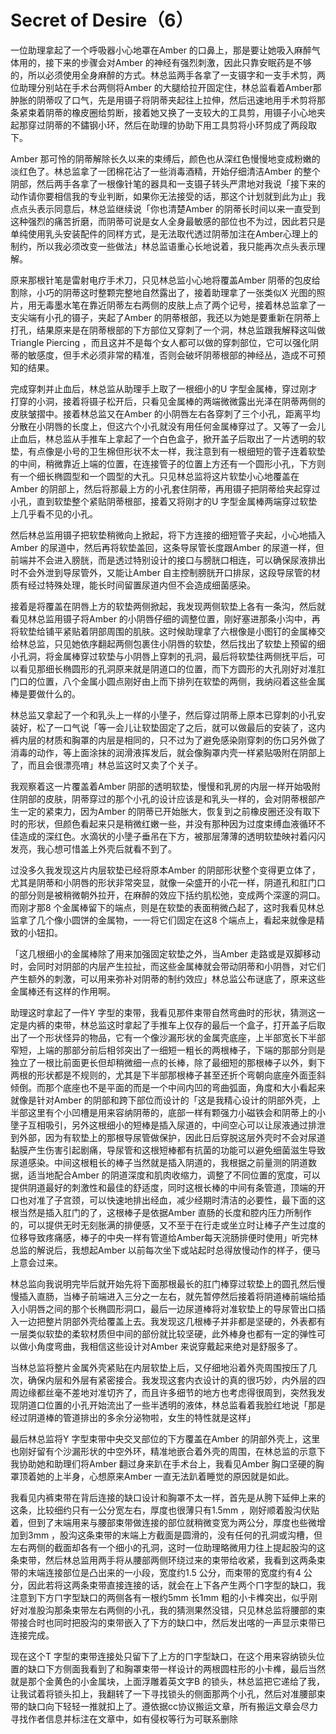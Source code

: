 # Secret of Desire（6）

一位助理拿起了一个呼吸器小心地罩在Amber 的口鼻上，那是要让她吸入麻醉气体用的，接下来的步骤会对Amber 的神经有强烈刺激，因此只靠安眠药是不够的，所以必须使用全身麻醉的方式。林总监两手各拿了一支镊字和一支手术剪，两位助理分别站在手术台两侧将Amber 的大腿给拉开固定住，林总监看着Amber那肿胀的阴蒂叹了口气，先是用镊子将阴蒂夹起往上拉伸，然后迅速地用手术剪将那条紧束着阴蒂的橡皮圈给剪断，接着她又换了一支较大的工具剪，用镊子小心地夹起那穿过阴蒂的不鏽钢小环，然后在助理的协助下用工具剪将小环剪成了两段取下。 

Amber 那可怜的阴蒂解除长久以来的束缚后，颜色也从深红色慢慢地变成粉嫩的淡红色了。林总监拿了一团棉花沾了一些消毒酒精，开始仔细清洁Amber 的整个阴部，然后两手各拿了一根像针笔的器具和一支镊子转头严肃地对我说「接下来的动作请你要相信我的专业判断，如果你无法接受的话，那这个计划就到此为止」我点点头表示同意后，林总监继续说「你也清楚Amber 的阴蒂长时间以来一直受到这种强烈的痛苦折磨，而阴蒂可说是女人全身最敏感的部位也不为过，因此若只是单纯使用乳头安装配件的同样方式，是无法取代透过阴蒂加注在Amber心理上的制约，所以我必须改变一些做法」林总监语重心长地说着，我只能再次点头表示理解。 

原来那根针笔是雷射电疗手术刀，只见林总监小心地将覆盖Amber 阴蒂的包皮给割除，小巧的阴蒂这时整颗完整地自然露出了，接着助理拿了一张类似X 光图的照片，用无毒墨水笔在靠近阴蒂左右两侧的皮肤上点了两个记号，接着林总监拿了一支尖端有小孔的镊子，夹起了Amber 的阴蒂根部，我还以为她是要重新在阴蒂上打孔，结果原来是在阴蒂根部的下方部位又穿刺了一个洞，林总监跟我解释这叫做Triangle Piercing ，而且这并不是每个女人都可以做的穿刺部位，它可以强化阴蒂的敏感度，但手术必须非常的精准，否则会破坏阴蒂根部的神经丛，造成不可预知的结果。 

完成穿刺并止血后，林总监从助理手上取了一根细小的U 字型金属棒，穿过刚才打穿的小洞，接着将镊子松开后，只看见金属棒的两端微微露出光泽在阴蒂两侧的皮肤皱摺中。接着林总监又在Amber 的小阴唇左右各穿刺了三个小孔，距离平均分散在小阴唇的长度上，但这六个小孔就没有用任何金属棒穿过了。又等了一会儿止血后，林总监从手推车上拿起了一个白色盒子，掀开盖子后取出了一片透明的软垫，有点像是小号的卫生棉但形状不太一样，我注意到有一根细短的管子连着软垫的中间，稍微靠近上端的位置，在连接管子的位置上方还有一个圆形小孔，下方则有一个细长椭圆型和一个圆型的大孔。只见林总监将这片软垫小心地覆盖在Amber 的阴部上，然后将那最上方的小孔套住阴蒂，再用镊子把阴蒂给夹起穿过小孔，直到软垫整个紧贴阴蒂根部，接着又将刚才的U 字型金属棒两端穿过软垫上几乎看不见的小孔。 

然后林总监用镊子把软垫稍微向上掀起，将下方连接的细短管子夹起，小心地插入Amber 的尿道中，然后再将软垫盖回，这条导尿管长度跟Amber 的尿道一样，但前端并不会进入膀胱，而是透过特别设计的接口与膀胱口相连，可以确保尿液排出时不会外泄到导尿管外，又能让Amber 自主控制膀胱开口排尿，这段导尿管的材质有经过特殊处理，能长时间留置尿道内但不会造成细菌感染。 

接着是将覆盖在阴唇上方的软垫两侧掀起，我发现两侧软垫上各有一条沟，然后就看见林总监用镊子将Amber 的小阴唇仔细的调整位置，刚好塞进那条小沟中，再将软垫给铺平紧贴着阴部周围的肌肤。这时候助理拿了六根像是小图钉的金属棒交给林总监，只见她依序翻起两侧包裹住小阴唇的软垫，然后找出了软垫上预留的细小孔洞，将金属棒穿过软垫与小阴唇上穿刺的孔洞，最后将软垫往两侧抚平后，可以看见那细长椭圆形的孔洞原来就是阴道口的位置，而下方圆形的大孔刚好对准肛门口的位置，八个金属小圆点刚好由上而下排列在软垫的两侧，我纳闷着这些金属棒是要做什么的。 

林总监又拿起了一个和乳头上一样的小墬子，然后穿过阴蒂上原本已穿刺的小孔安装好，松了一口气说「等一会儿让软垫固定了之后，就可以做最后的安装了，这内裤内层的材质和胸罩的内层是相同的，只不过为了避免感染刚穿刺的伤口另外做了消毒的动作，等上面涂抹的润滑液挥发后，就会像胸罩内壳一样紧贴吸附在阴部上了，而且会很漂亮唷」林总监这时又卖了个关子。 

我观察着这一片覆盖着Amber 阴部的透明软垫，慢慢和乳房的内层一样开始吸附住阴部的皮肤，阴蒂穿过的那个小孔的设计应该是和乳头一样的，会对阴蒂根部产生一定的紧束力，因为Amber 的阴蒂已开始胀大，恢复到之前橡皮圈还没有取下时的形状，但颜色看起来只是稍微红嫩一些，并没有那种因为过度束缚血液循环不佳造成的深红色。水滴状的小墬子垂吊在下方，被那层薄薄的透明软垫映衬着闪闪发亮，我心想可惜盖上外壳后就看不到了。 

过没多久我发现这片内层软垫已经将原本Amber 的阴部形状整个变得更立体了，尤其是阴蒂和小阴唇的形状非常突显，就像一朵盛开的小花一样，阴道孔和肛门口的部分则是被稍微朝外拉开，在麻醉的效应下括约肌松弛，变成两个深邃的洞口。而刚才那8 个金属棒留下的端点，则是在软垫的表面稍微凸起了，这时我看见林总监拿了几个像小圆饼的金属物，一一将它们固定在这8 个端点上，看起来就像是精致的小钮扣。 

「这几根细小的金属棒除了用来加强固定软垫之外，当Amber 走路或是双脚移动时，会同时对阴部的内层产生拉扯，而这些金属棒就会带动阴蒂和小阴唇，对它们产生额外的刺激，可以用来弥补对阴蒂的制约效应」林总监公布谜底了，原来这些金属棒还有这样的作用啊。 

助理这时拿起了一件Y 字型的束带，我看见那件束带自然弯曲时的形状，猜测这一定是内裤的束带，林总监这时拿起了手推车上仅存的最后一个盒子，打开盖子后取出了一个形状怪异的物品，它有一个像沙漏形状的金属壳底座，上半部宽长下半部窄短，上端的那部分前后相邻突出了一细短一粗长的两根棒子，下端的那部分则是独立了一根比前面更长但却稍微细一点的长棒，除了最细短的那根棒子以外，剩下两根的形状都是不规则的，尤其是下半部那根棒子甚至还折个弯朝向底座外面歪斜倾倒。而那个底座也不是平面的而是一个中间内凹的弯曲弧面，角度和大小看起来就像是针对Amber 的阴部和跨下部位而设计的「这是我精心设计的阴部外壳，上半部这里有个小凹槽是用来容纳阴蒂的，底部一样有颗强力小磁铁会和阴蒂上的小墬子互相吸引，另外这根细小的短棒是插入尿道的，中间空心可以让尿液通过排泄到外部，因为有软垫上的那根导尿管做保护，因此日后穿脱这层外壳时不会对尿道黏膜产生伤害引起剧痛，导尿管和这根短棒都有抗菌的功能可以避免细菌滋生导致尿道感染。中间这根粗长的棒子当然就是插入阴道的，我根据之前量测的阴道数据，适当地配合Amber 的阴道深度和肌肉收缩力，调整了不同位置的宽度，可以提供阴道最好的刺激性和最佳的舒适度，同时这根长棒的中间有条管道，顶端的开口也对准了子宫颈，可以快速地排出经血，减少经期时清洁的必要性，最下面的这根当然是插入肛门的了，这根棒子是依据Amber 直肠的长度和腔内压力所制作的，可以提供无时无刻胀满的排便感，又不至于在行走或坐立时让棒子产生过度的位移导致疼痛感，棒子的中央一样有管道给Amber每天浣肠排便时使用」听完林总监的解说后，我想起Amber 以前每次坐下或站起时总得放慢动作的样子，便马上意会过来。 

林总监向我说明完毕后就开始先将下面那根最长的肛门棒穿过软垫上的圆孔然后慢慢插入直肠，当棒子前端进入三分之一左右，就先暂停然后接着将阴道棒前端给插入小阴唇之间的那个长椭圆形洞口，最后一边尿道棒将对准软垫上的导尿管出口插入一边把整片阴部外壳给覆盖上去。我发现这几根棒子并非都是坚硬的，外表都有一层类似软垫的柔软材质但中间的部份就比较坚硬，此外棒身也都有一定的弹性可以做小角度弯曲，我相信这些设计对Amber 来说穿戴起来绝对是舒服多了。 

当林总监将整片金属外壳紧贴在内层软垫上后，又仔细地沿着外壳周围按压了几次，确保内层和外层有紧密接合。我发现这套内衣设计的真的很巧妙，内外层的四周边缘都丝毫不差地对准切齐了，而且许多细节的地方也考虑得很周到，突然我发现阴道口位置的小孔开始流出了一些半透明的液体，林总监看着我脸红地说「那是经过阴道棒的管道排出的多余分泌物啦，女生的特性就是这样」 

最后林总监将Y 字型束带中央交叉部位的下方覆盖在Amber 的阴部外壳上，这里也刚好留有个沙漏形状的中空外环，精准地嵌合着外壳的周围，在林总监的示意下我协助她和助理们将Amber 翻过身来趴在手术台上，我看见Amber 胸口坚硬的胸罩顶着她的上半身，心想原来Amber 一直无法趴着睡觉的原因就是如此。 

我看见内裤束带在背后连接的缺口设计和胸罩不太一样，首先是从胯下延伸上来的这条，比较细约只有一公分宽左右，厚度也很薄只有1.5mm ，刚好顺着股沟伏贴着，但到了末端用来与腰部束带做连接的部位就稍微变宽为两公分，厚度也些微增加到3mm ，股沟这条束带的末端上方截面是圆滑的，没有任何的孔洞或沟槽，但左右两侧的截面却各有一个细小的孔洞，这时一位助理略微用力往上提起股沟的这条束带，然后林总监用两手将从腰部两侧环绕过来的束带给收紧，我看到这两条束带的末端连接部位是凸出来的一小段，宽度约1.5 公分，而束带的宽度约有4 公分，因此若将这两条束带直接连接的话，就会在上下各产生两个ㄇ字型的缺口，我注意到下方ㄇ字型缺口的两侧各有一根约5mm 长1mm 粗的小卡榫突出，似乎刚好对准股沟那条束带左右两侧的小孔，我的猜测果然没错，只见林总监将腰部的束带接合时也同时把股沟的束带嵌入了下方的缺口中，然后发出喀的一声显示束带已连接完成。 

现在这个T 字型的束带连接处只留下了上方的ㄇ字型缺口，在这个用来容纳锁头位置的缺口下方侧面我看到了和胸罩束带一样设计的两根圆柱形的小卡榫，最后当然就是那个金黄色的小金属块，上面浮雕着英文字B 的锁头，林总监把它递给了我，让我试着将锁头扣上，我翻转了一下寻找锁头的侧面那两个小孔，然后对准腰部束带的缺口向下轻轻一推就扣上了。遵依据cc协议搬运文章，所有搬运文章会尽力寻找作者信息并标注在文章中，如有侵权等行为可联系删除

